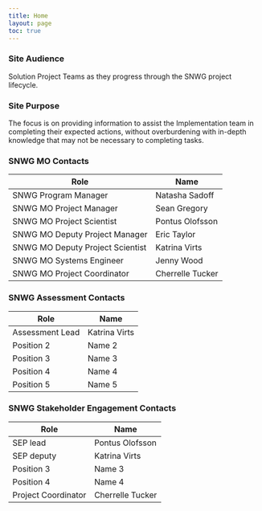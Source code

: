 ```yaml
---
title: Home
layout: page
toc: true
---
```


### Site Audience
Solution Project Teams as they progress through the SNWG project lifecycle.

### Site Purpose
The focus is on providing information to assist the Implementation team in completing their expected actions, without overburdening with in-depth knowledge that may not be necessary to completing tasks.

### SNWG MO Contacts
| Role                               | Name             |
| ---------------------------------- | ---------------- |
| SNWG Program Manager               | Natasha Sadoff   |
| SNWG MO Project Manager            | Sean Gregory     |
| SNWG MO Project Scientist          | Pontus Olofsson  |
| SNWG MO Deputy Project Manager     | Eric Taylor      |
| SNWG MO Deputy Project Scientist   | Katrina Virts    |
| SNWG MO Systems Engineer           | Jenny Wood       |
| SNWG MO Project Coordinator        | Cherrelle Tucker |

### SNWG Assessment Contacts
| Role                               | Name             |
| ---------------------------------- | ---------------- |
| Assessment Lead                    | Katrina Virts    |
| Position 2                         | Name 2           |
| Position 3                         | Name 3           |
| Position 4                         | Name 4           |
| Position 5                         | Name 5           |

### SNWG Stakeholder Engagement Contacts
| Role                               | Name             |
| ---------------------------------- | ---------------- |
| SEP lead                           | Pontus Olofsson  |
| SEP deputy                         | Katrina Virts    |
| Position 3                         | Name 3           |
| Position 4                         | Name 4           |
| Project Coordinator                | Cherrelle Tucker |
